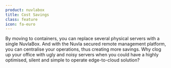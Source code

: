 ```yaml
---
product: nuvlabox
title: Cost Savings
class: feature
icon: fa-euro
---
```


By moving to containers, you can replace several physical servers with a single NuvlaBox. And with the Nuvla secured remote management platform, you can centralise your operations, thus creating more savings. Why clog up your office with ugly and noisy servers when you could have a highly optimised, silent and simple to operate edge-to-cloud solution?
